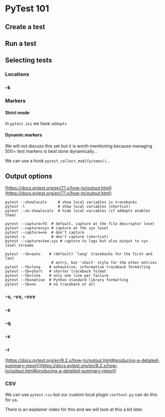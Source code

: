 # PyTest 101

## Create a test

## Run a test

## Selecting tests

### Locations

### -k

### Markers

#### Strict mode

In `pytest.ini` we have `addopts`

#### Dynamic markers

We will not discuss this yet but it is worth mentioning because managing 500+ test markers is best done dynamically...

We can use a hook `pytest_collect_modifyitems()`...

## Output options

[https://docs.pytest.org/en/7.1.x/how-to/output.html](https://docs.pytest.org/en/7.1.x/how-to/output.html)

```
pytest --showlocals     # show local variables in tracebacks
pytest -l               # show local variables (shortcut)
pytest --no-showlocals  # hide local variables (if addopts enables them)

pytest --capture=fd  # default, capture at the file descriptor level
pytest --capture=sys # capture at the sys level
pytest --capture=no  # don't capture
pytest -s            # don't capture (shortcut)
pytest --capture=tee-sys # capture to logs but also output to sys level streams

pytest --tb=auto    # (default) 'long' tracebacks for the first and last
                     # entry, but 'short' style for the other entries
pytest --tb=long    # exhaustive, informative traceback formatting
pytest --tb=short   # shorter traceback format
pytest --tb=line    # only one line per failure
pytest --tb=native  # Python standard library formatting
pytest --tb=no      # no traceback at all
```

### -v, -vv, -vvv

### -s

### -q

### -x

### -r

[https://docs.pytest.org/en/8.2.x/how-to/output.html#producing-a-detailed-summary-report](https://docs.pytest.org/en/8.2.x/how-to/output.html#producing-a-detailed-summary-report)

### CSV

We can use `pytest-csv` but our custom local plugin `conftest.py` can do this for us.

There is an explainer video for this and we will look at this a bit later.

<br>
